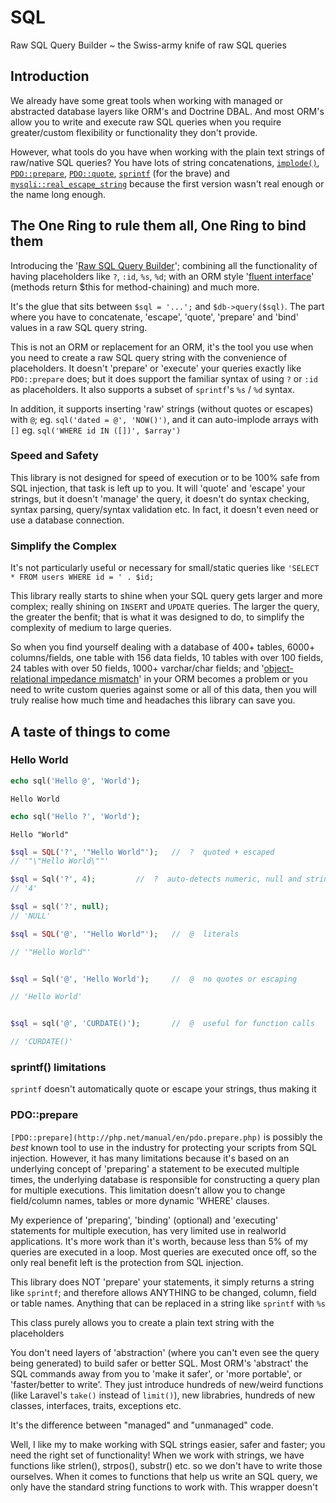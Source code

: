 # SQL
Raw SQL Query Builder ~ the Swiss-army knife of raw SQL queries

## Introduction

We already have some great tools when working with managed or abstracted database layers like ORM's and Doctrine DBAL. And most ORM's allow you to write and execute raw SQL queries when you require greater/custom flexibility or functionality they don't provide.

However, what tools do you have when working with the plain text strings of raw/native SQL queries? You have lots of string concatenations, [`implode()`](http://php.net/manual/en/function.implode.php), [`PDO::prepare`](http://php.net/manual/en/pdo.prepare.php), [`PDO::quote`](http://php.net/manual/en/pdo.quote.php), [`sprintf`](http://php.net/manual/en/function.sprintf.php) (for the brave) and [`mysqli::real_escape_string`](http://php.net/manual/en/mysqli.real-escape-string.php) because the first version wasn't real enough or the name long enough.

## The One Ring to rule them all, One Ring to bind them

Introducing the '[Raw SQL Query Builder](https://github.com/twister-php/sql)'; combining all the functionality of having placeholders like `?`, `:id`, `%s`, `%d`; with an ORM style '[fluent interface](https://en.wikipedia.org/wiki/Fluent_interface)' (methods return $this for method-chaining) and much more.

It's the glue that sits between `$sql = '...';` and `$db->query($sql)`. The part where you have to concatenate, 'escape', 'quote', 'prepare' and 'bind' values in a raw SQL query string.

This is not an ORM or replacement for an ORM, it's the tool you use when you need to create a raw SQL query string with the convenience of placeholders. It doesn't 'prepare' or 'execute' your queries exactly like `PDO::prepare` does; but it does support the familiar syntax of using `?` or `:id` as placeholders. It also supports a subset of `sprintf`'s `%s` / `%d` syntax.

In addition, it supports inserting 'raw' strings (without quotes or escapes) with `@`; eg. `sql('dated = @', 'NOW()')`, and it can auto-implode arrays with `[]` eg. `sql('WHERE id IN ([])', $array')`

### Speed and Safety

This library is not designed for speed of execution or to be 100% safe from SQL injection, that task is left up to you. It will 'quote' and 'escape' your strings, but it doesn't 'manage' the query, it doesn't do syntax checking, syntax parsing, query/syntax validation etc. In fact, it doesn't even need or use a database connection.

### Simplify the Complex

It's not particularly useful or necessary for small/static queries like `'SELECT * FROM users WHERE id = ' . $id;`

This library really starts to shine when your SQL query gets larger and more complex; really shining on `INSERT` and `UPDATE` queries. The larger the query, the greater the benfit; that is what it was designed to do, to simplify the complexity of medium to large queries.

So when you find yourself dealing with a database of 400+ tables, 6000+ columns/fields, one table with 156 data fields, 10 tables with over 100 fields, 24 tables with over 50 fields, 1000+ varchar/char fields; and '[object-relational impedance mismatch](https://en.wikipedia.org/wiki/Object-relational_impedance_mismatch)' in your ORM becomes a problem or you need to write custom queries against some or all of this data, then you will truly realise how much time and headaches this library can save you.

## A taste of things to come

### Hello World

```php
echo sql('Hello @', 'World');
```
```
Hello World
```

```php
echo sql('Hello ?', 'World');
```
```
Hello "World"
```



```php
$sql = SQL('?', '"Hello World"');	//	?  quoted + escaped
// '"\"Hello World\""'

$sql = Sql('?', 4);			//	?  auto-detects numeric, null and string
// '4'

$sql = sql('?', null);
// 'NULL'
```

```php
$sql = SQL('@', '"Hello World"');	//	@  literals

// '"Hello World"'


$sql = Sql('@', 'Hello World');		//	@  no quotes or escaping

// 'Hello World'


$sql = sql('@', 'CURDATE()');		//	@  useful for function calls

// 'CURDATE()'
```



### sprintf() limitations

`sprintf` doesn't automatically quote or escape your strings, thus making it 

### PDO::prepare

`[PDO::prepare](http://php.net/manual/en/pdo.prepare.php)` is possibly the _best_ known tool to use in the industry for protecting your scripts from SQL injection. However, it has many limitations because it's based on an underlying concept of 'preparing' a statement to be executed multiple times, the underlying database is responsible for constructing a query plan for multiple executions. This limitation doesn't allow you to change field/column names, tables or more dynamic 'WHERE' clauses.

My experience of 'preparing', 'binding' (optional) and 'executing' statements for multiple execution, has very limited use in realworld applications. It's more work than it's worth, because less than 5% of my queries are executed in a loop. Most queries are executed once off, so the only real benefit left is the protection from SQL injection.

This library does NOT 'prepare' your statements, it simply returns a string like `sprintf`; and therefore allows ANYTHING to be changed, column, field or table names. Anything that can be replaced in a string like `sprintf` with `%s` 




This class purely allows you to create a plain text string with the placeholders


You don't need layers of 'abstraction' (where you can't even see the query being generated) to build safer or better SQL.
Most ORM's 'abstract' the SQL commands away from you to 'make it safer', or 'more portable', or 'faster/better to write'.
They just introduce hundreds of new/weird functions (like Laravel's `take()` instead of `limit()`), new librabries, hundreds of new classes, interfaces, traits, exceptions etc.

It's the difference between "managed" and "unmanaged" code.

Well, I like my 
to make working with SQL strings easier, safer and faster; you need the right set of functionality!
When we work with strings, we have functions like strlen(), strpos(), substr() etc. so we don't have to write those ourselves.
When it comes to functions that help us write an SQL query, we only have the standard string functions to work with.
This wrapper doesn't 
